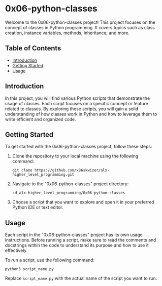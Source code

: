 # 0x06-python-classes

Welcome to the 0x06-python-classes project! This project focuses on the concept of classes in Python programming. It covers topics such as class creation, instance variables, methods, inheritance, and more.

## Table of Contents

- [Introduction](#introduction)
- [Getting Started](#getting-started)
- [Usage](#usage)

## Introduction

In this project, you will find various Python scripts that demonstrate the usage of classes. Each script focuses on a specific concept or feature related to classes. By exploring these scripts, you will gain a solid understanding of how classes work in Python and how to leverage them to write efficient and organized code.

## Getting Started

To get started with the 0x06-python-classes project, follow these steps:

1. Clone the repository to your local machine using the following command:

   ```
   git clone https://github.com/x86skwizer/alx-higher_level_programming.git
   ```

2. Navigate to the "0x06-python-classes" project directory:

   ```
   cd alx-higher_level_programming/0x06-python-classes
   ```

3. Choose a script that you want to explore and open it in your preferred Python IDE or text editor.

## Usage

Each script in the "0x06-python-classes" project has its own usage instructions. Before running a script, make sure to read the comments and docstrings within the code to understand its purpose and how to use it effectively.

To run a script, use the following command:

```
python3 script_name.py
```

Replace `script_name.py` with the actual name of the script you want to run.


